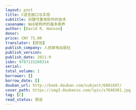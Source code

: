 ```yaml
---
layout: post
title: C语言接口与实现
subtitle: 创建可重用软件的技术
casename: Web架构师的基本素养
author: [David R. Hanson]
donor: 
price: CNY 75.00
translator: [郭旭]
publish_company: 人民邮电出版社
publish_version: 
publish_date: 2011-9
isbn: 9787115260314
serial: 
total_volume: 1
borrower: []
borrow_date: []
douban_url: http://book.douban.com/subject/6801697/
cover_path: https://img3.doubanio.com/lpic/s7640301.jpg
tag: [C]
read_status: 想读
---
```

